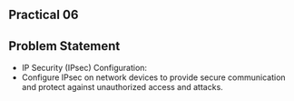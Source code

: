 ## Practical 06

## Problem Statement

* IP Security (IPsec) Configuration:
* Configure IPsec on network devices to provide secure communication and protect against unauthorized access and attacks.

